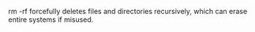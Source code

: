 rm -rf forcefully deletes files and directories recursively, which can erase entire systems if misused.